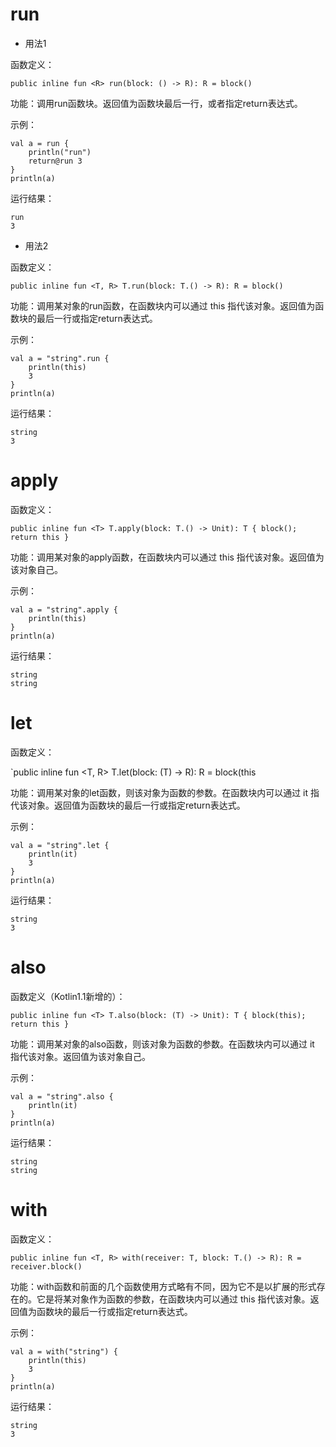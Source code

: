 

# run
- 用法1

函数定义：

`public inline fun <R> run(block: () -> R): R = block()`

功能：调用run函数块。返回值为函数块最后一行，或者指定return表达式。

示例：


```
val a = run {
    println("run")
    return@run 3
}
println(a)
```

运行结果：

```
run
3
```

- 用法2

函数定义：

`public inline fun <T, R> T.run(block: T.() -> R): R = block()`

功能：调用某对象的run函数，在函数块内可以通过 this 指代该对象。返回值为函数块的最后一行或指定return表达式。

示例：


```
val a = "string".run {
    println(this)
    3
}
println(a)
```

运行结果：

```
string
3
```

# apply
函数定义：

`public inline fun <T> T.apply(block: T.() -> Unit): T { block(); return this }`

功能：调用某对象的apply函数，在函数块内可以通过 this 指代该对象。返回值为该对象自己。

示例：


```
val a = "string".apply {
    println(this)
}
println(a)
```

运行结果：


```
string
string
```
# let
函数定义：

`public inline fun <T, R> T.let(block: (T) -> R): R = block(this

功能：调用某对象的let函数，则该对象为函数的参数。在函数块内可以通过 it 指代该对象。返回值为函数块的最后一行或指定return表达式。

示例：


```
val a = "string".let {
    println(it)
    3
}
println(a)
```

运行结果：

```
string
3
```

# also
函数定义（Kotlin1.1新增的）：

`public inline fun <T> T.also(block: (T) -> Unit): T { block(this); return this }`

功能：调用某对象的also函数，则该对象为函数的参数。在函数块内可以通过 it 指代该对象。返回值为该对象自己。

示例：


```
val a = "string".also {
    println(it)
}
println(a)
```

运行结果：

```
string
string
```

# with
函数定义：

`public inline fun <T, R> with(receiver: T, block: T.() -> R): R = receiver.block()`

功能：with函数和前面的几个函数使用方式略有不同，因为它不是以扩展的形式存在的。它是将某对象作为函数的参数，在函数块内可以通过 this 指代该对象。返回值为函数块的最后一行或指定return表达式。

示例：

```
val a = with("string") {
    println(this)
    3
}
println(a)
```

运行结果：


```
string
3
```

